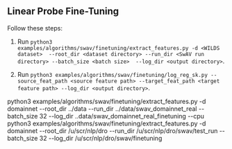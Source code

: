 ## Linear Probe Fine-Tuning

Follow these steps:

1. Run `python3 examples/algorithms/swav/finetuning/extract_features.py -d <WILDS dataset> 
   --root_dir <dataset directory> --run_dir <SwAV run directory> --batch_size <batch size> 
   --log_dir <output directory>`.
   
2. Run `python3 examples/algorithms/swav/finetuning/log_reg_sk.py --source_feat_path <source feature path>
   --target_feat_path <target feature path> --log_dir <output directory>`.
   

python3 examples/algorithms/swav/finetuning/extract_features.py -d domainnet --root_dir ../data --run_dir ../data/swav_domainnet_real --batch_size 32 --log_dir ..data/swav_domainnet_real_finetuning --cpu
python3 examples/algorithms/swav/finetuning/extract_features.py -d domainnet --root_dir /u/scr/nlp/dro --run_dir /u/scr/nlp/dro/swav/test_run --batch_size 32 --log_dir /u/scr/nlp/dro/swav/finetuning